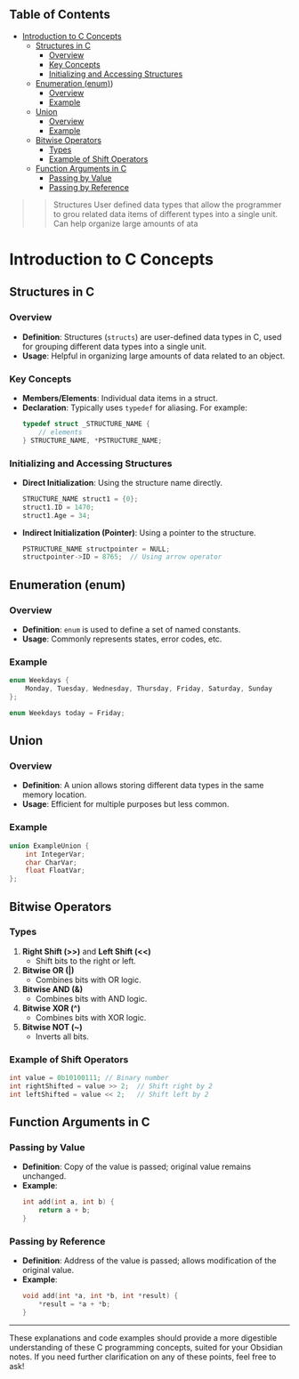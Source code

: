 ## Table of Contents

- [Introduction to C Concepts](#introduction\to\c\concepts)
  - [Structures in C](#Structures\in\C)
    - [Overview](#Overview)
    - [Key Concepts](#Key\Concepts)
    - [Initializing and Accessing Structures](#Initializing\and\Accessing\Structures)
  - [Enumeration (enum)](#Enumeration\(enum))
    - [Overview](#Overview)
    - [Example](#Example)
  - [Union](#Union)
    - [Overview](#Overview)
    - [Example](#Example)
  - [Bitwise Operators](#Bitwise\Operators)
    - [Types](#Types)
    - [Example of Shift Operators](#Example\of\Shift\Operators)
  - [Function Arguments in C](#Function\Arguments\in\C)
    - [Passing by Value](#Passing\by\Value)
    - [Passing by Reference](#Passing\by\Reference)


 >> Structures
> User defined data types that allow the programmer to grou related data items of different types into a single unit.
> Can help organize large amounts of ata

# Introduction to C Concepts

## Structures in C

### Overview
- **Definition**: Structures (`structs`) are user-defined data types in C, used for grouping different data types into a single unit.
- **Usage**: Helpful in organizing large amounts of data related to an object. 

### Key Concepts
- **Members/Elements**: Individual data items in a struct.
- **Declaration**: Typically uses `typedef` for aliasing. For example:
  ```c
  typedef struct _STRUCTURE_NAME {
      // elements
  } STRUCTURE_NAME, *PSTRUCTURE_NAME;
  ```

### Initializing and Accessing Structures
- **Direct Initialization**: Using the structure name directly.
  ```c
  STRUCTURE_NAME struct1 = {0};
  struct1.ID = 1470;
  struct1.Age = 34;
  ```
- **Indirect Initialization (Pointer)**: Using a pointer to the structure.
  ```c
  PSTRUCTURE_NAME structpointer = NULL;
  structpointer->ID = 8765;  // Using arrow operator
  ```

## Enumeration (enum)

### Overview
- **Definition**: `enum` is used to define a set of named constants.
- **Usage**: Commonly represents states, error codes, etc.

### Example
```c
enum Weekdays {
    Monday, Tuesday, Wednesday, Thursday, Friday, Saturday, Sunday
};

enum Weekdays today = Friday;
```

## Union

### Overview
- **Definition**: A union allows storing different data types in the same memory location.
- **Usage**: Efficient for multiple purposes but less common.

### Example
```c
union ExampleUnion {
    int IntegerVar;
    char CharVar;
    float FloatVar;
};
```

## Bitwise Operators

### Types
1. **Right Shift (>>)** and **Left Shift (<<)**
   - Shift bits to the right or left.
2. **Bitwise OR (|)**
   - Combines bits with OR logic.
3. **Bitwise AND (&)**
   - Combines bits with AND logic.
4. **Bitwise XOR (^)**
   - Combines bits with XOR logic.
5. **Bitwise NOT (~)**
   - Inverts all bits.

### Example of Shift Operators
```c
int value = 0b10100111; // Binary number
int rightShifted = value >> 2;  // Shift right by 2
int leftShifted = value << 2;   // Shift left by 2
```

## Function Arguments in C

### Passing by Value
- **Definition**: Copy of the value is passed; original value remains unchanged.
- **Example**:
  ```c
  int add(int a, int b) {
      return a + b;
  }
  ```

### Passing by Reference
- **Definition**: Address of the value is passed; allows modification of the original value.
- **Example**:
  ```c
  void add(int *a, int *b, int *result) {
      *result = *a + *b;
  }
  ```

---

These explanations and code examples should provide a more digestible understanding of these C programming concepts, suited for your Obsidian notes. If you need further clarification on any of these points, feel free to ask!

